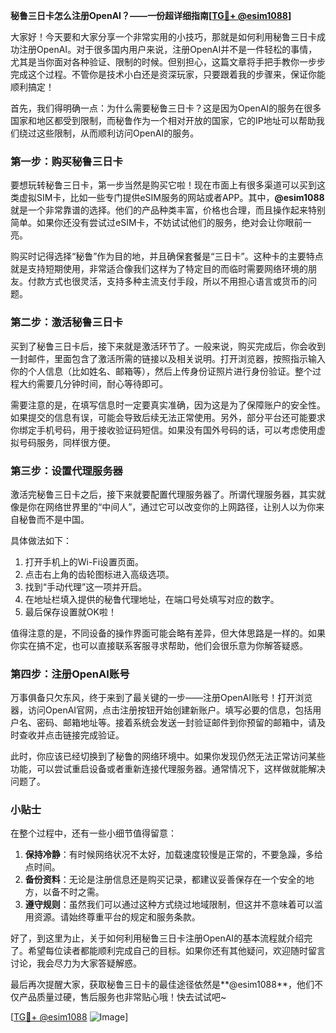 **秘鲁三日卡怎么注册OpenAI？——一份超详细指南[[TG💪+ @esim1088](https://t.me/s/esim1088)]**

大家好！今天要和大家分享一个非常实用的小技巧，那就是如何利用秘鲁三日卡成功注册OpenAI。对于很多国内用户来说，注册OpenAI并不是一件轻松的事情，尤其是当你面对各种验证、限制的时候。但别担心，这篇文章将手把手教你一步步完成这个过程。不管你是技术小白还是资深玩家，只要跟着我的步骤来，保证你能顺利搞定！

首先，我们得明确一点：为什么需要秘鲁三日卡？这是因为OpenAI的服务在很多国家和地区都受到限制，而秘鲁作为一个相对开放的国家，它的IP地址可以帮助我们绕过这些限制，从而顺利访问OpenAI的服务。

### 第一步：购买秘鲁三日卡

要想玩转秘鲁三日卡，第一步当然是购买它啦！现在市面上有很多渠道可以买到这类虚拟SIM卡，比如一些专门提供eSIM服务的网站或者APP。其中，**@esim1088**就是一个非常靠谱的选择。他们的产品种类丰富，价格也合理，而且操作起来特别简单。如果你还没有尝试过eSIM卡，不妨试试他们的服务，绝对会让你眼前一亮。

购买时记得选择“秘鲁”作为目的地，并且确保套餐是“三日卡”。这种卡的主要特点就是支持短期使用，非常适合像我们这样为了特定目的而临时需要网络环境的朋友。付款方式也很灵活，支持多种主流支付手段，所以不用担心语言或货币的问题。

### 第二步：激活秘鲁三日卡

买到了秘鲁三日卡后，接下来就是激活环节了。一般来说，购买完成后，你会收到一封邮件，里面包含了激活所需的链接以及相关说明。打开浏览器，按照指示输入你的个人信息（比如姓名、邮箱等），然后上传身份证照片进行身份验证。整个过程大约需要几分钟时间，耐心等待即可。

需要注意的是，在填写信息时一定要真实准确，因为这是为了保障账户的安全性。如果提交的信息有误，可能会导致后续无法正常使用。另外，部分平台还可能要求你绑定手机号码，用于接收验证码短信。如果没有国外号码的话，可以考虑使用虚拟号码服务，同样很方便。

### 第三步：设置代理服务器

激活完秘鲁三日卡之后，接下来就要配置代理服务器了。所谓代理服务器，其实就像是你在网络世界里的“中间人”，通过它可以改变你的上网路径，让别人以为你来自秘鲁而不是中国。

具体做法如下：
1. 打开手机上的Wi-Fi设置页面。
2. 点击右上角的齿轮图标进入高级选项。
3. 找到“手动代理”这一项并开启。
4. 在地址栏填入提供的秘鲁代理地址，在端口号处填写对应的数字。
5. 最后保存设置就OK啦！

值得注意的是，不同设备的操作界面可能会略有差异，但大体思路是一样的。如果你实在搞不定，也可以直接联系客服寻求帮助，他们会很乐意为你解答疑惑。

### 第四步：注册OpenAI账号

万事俱备只欠东风，终于来到了最关键的一步——注册OpenAI账号！打开浏览器，访问OpenAI官网，点击注册按钮开始创建新账户。填写必要的信息，包括用户名、密码、邮箱地址等。接着系统会发送一封验证邮件到你预留的邮箱中，请及时查收并点击链接完成验证。

此时，你应该已经切换到了秘鲁的网络环境中。如果你发现仍然无法正常访问某些功能，可以尝试重启设备或者重新连接代理服务器。通常情况下，这样做就能解决问题了。

### 小贴士

在整个过程中，还有一些小细节值得留意：

1. **保持冷静**：有时候网络状况不太好，加载速度较慢是正常的，不要急躁，多给点时间。
2. **备份资料**：无论是注册信息还是购买记录，都建议妥善保存在一个安全的地方，以备不时之需。
3. **遵守规则**：虽然我们可以通过这种方式绕过地域限制，但这并不意味着可以滥用资源。请始终尊重平台的规定和服务条款。

好了，到这里为止，关于如何利用秘鲁三日卡注册OpenAI的基本流程就介绍完了。希望每位读者都能顺利完成自己的目标。如果你还有其他疑问，欢迎随时留言讨论，我会尽力为大家答疑解惑。

最后再次提醒大家，获取秘鲁三日卡的最佳途径依然是**@esim1088**，他们不仅产品质量过硬，售后服务也非常贴心哦！快去试试吧~

[[TG💪+ @esim1088](https://t.me/s/esim1088) ![Image](https://i.postimg.cc/4NQfJmqS/Snipaste-2025-05-13-00-14-12.png)]